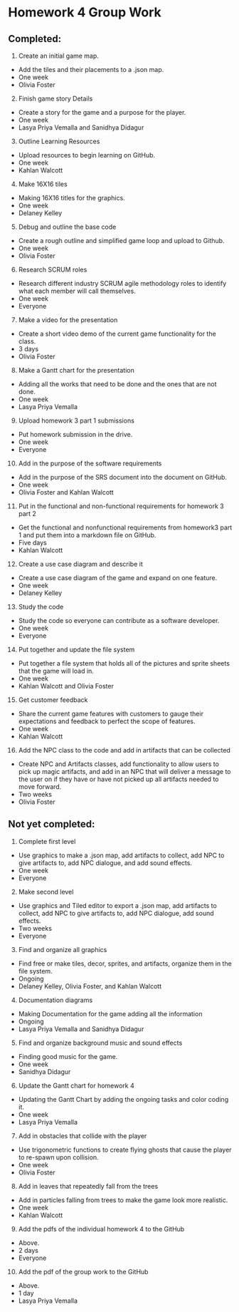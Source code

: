 # Homework 4 Group Work
## Completed: 
1. Create an initial game map.
* Add the tiles and their placements to a .json map.
* One week
* Olivia Foster

2. Finish game story Details
* Create a story for the game and a purpose for the player.
* One week
* Lasya Priya Vemalla and Sanidhya Didagur

3. Outline Learning Resources
* Upload resources to begin learning on GitHub.
* One week
* Kahlan Walcott

4. Make 16X16 tiles
* Making 16X16 titles for the graphics.
* One week
* Delaney Kelley

5. Debug and outline the base code
* Create a rough outline and simplified game loop and upload to Github. 
* One week 
* Olivia Foster 

6. Research SCRUM roles
* Research different industry SCRUM agile methodology roles to identify what each member will call themselves. 
* One week
* Everyone

7. Make a video for the presentation
* Create a short video demo of the current game functionality for the class.
* 3 days
* Olivia Foster

8. Make a Gantt chart for the presentation
* Adding all the works that need to be done and the ones that are not done.
* One week
* Lasya Priya Vemalla

9. Upload homework 3 part 1 submissions
* Put homework submission in the drive.
* One week 
* Everyone


10. Add in the purpose of the software requirements
* Add in the purpose of the SRS document into the document on GitHub.
* One week
* Olivia Foster and Kahlan Walcott


11. Put in the functional and non-functional requirements for homework 3 part 2
* Get the functional and nonfunctional requirements from homework3 part 1 and put them into a markdown file on GitHub.
* Five days
* Kahlan Walcott

12. Create a use case diagram and describe it
* Create a use case diagram of the game and expand on one feature. 
* One week
* Delaney Kelley

13. Study the code
* Study the code so everyone can contribute as a software developer.
* One week
* Everyone 

14. Put together and update the file system
* Put together a file system that holds all of the pictures and sprite sheets that the game will load in.
* One week
* Kahlan Walcott and Olivia Foster

15. Get customer feedback
* Share the current game features with customers to gauge their expectations and feedback to perfect the scope of features. 
* One week
* Kahlan Walcott

16. Add the NPC class to the code and add in artifacts that can be collected
* Create NPC and Artifacts classes, add functionality to allow users to pick up magic artifacts, and add in an NPC that will deliver a message to the user on if they have or have not picked up all artifacts needed to move forward. 
* Two weeks
* Olivia Foster


## Not yet completed: 
1. Complete first level
* Use graphics to make a .json map, add artifacts to collect, add NPC to give artifacts to, add NPC dialogue, and add sound effects.
* One week
* Everyone

2. Make second level
* Use graphics and Tiled editor to export a .json map, add artifacts to collect, add NPC to give artifacts to, add NPC dialogue, add sound effects.
* Two weeks 
* Everyone

3. Find and organize all graphics
* Find free or make tiles, decor, sprites, and artifacts, organize them in the file system.
* Ongoing
* Delaney Kelley, Olivia Foster, and Kahlan Walcott

4. Documentation diagrams
* Making Documentation for the game adding all the information
* Ongoing
* Lasya Priya Vemalla and Sanidhya Didagur

5. Find and organize background music and sound effects
* Finding good music for the game.
* One week
* Sanidhya Didagur

6. Update the Gantt chart for homework 4
* Updating the Gantt Chart by adding the ongoing tasks and color coding it.
* One week
* Lasya Priya Vemalla

7. Add in obstacles that collide with the player
* Use trigonometric functions to create flying ghosts that cause the player to re-spawn upon collision.
* One week 
* Olivia Foster

8. Add in leaves that repeatedly fall from the trees
* Add in particles falling from trees to make the game look more realistic. 
* One week 
* Kahlan Walcott

9. Add the pdfs of the individual homework 4 to the GitHub
* Above.
* 2 days
* Everyone

10. Add the pdf of the group work to the GitHub 
* Above. 
* 1 day 
* Lasya Priya Vemalla
